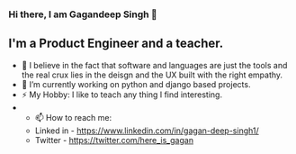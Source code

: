 ### Hi there, I am Gagandeep Singh 👋

## I'm a Product Engineer and a teacher. 

- 🌱 I believe in the fact that software and languages are just the tools and the real crux lies in the deisgn and the UX built with the right empathy.
- 🔭 I’m currently working on python and django based projects.
- ⚡ My Hobby: I like to teach any thing I find interesting.
- - 📫 How to reach me:
  - Linked in - https://www.linkedin.com/in/gagan-deep-singh1/
  - Twitter - https://twitter.com/here_is_gagan

<!--
**gagan-deep-singh1/gagan-deep-singh1** is a ✨ _special_ ✨ repository because its `README.md` (this file) appears on your GitHub profile.

Here are some ideas to get you started:

- 🔭 I’m currently working on ...
- 🌱 I’m currently learning ...
- 👯 I’m looking to collaborate on ...
- 🤔 I’m looking for help with ...
- 💬 Ask me about ...
- 📫 How to reach me: ...
- 😄 Pronouns: ...
- ⚡ Fun fact: ...
-->
